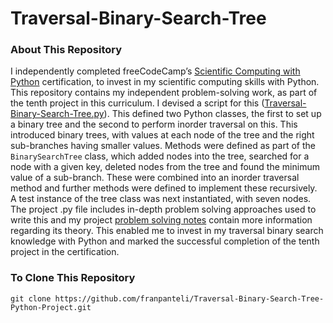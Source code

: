 # Traversal-Binary-Search-Tree
### About This Repository
I independently completed freeCodeCamp’s [Scientific Computing with Python](https://www.freecodecamp.org/learn/scientific-computing-with-python/) certification, to invest in my scientific computing skills with Python. This repository contains my independent problem-solving work, as part of the tenth project in this curriculum. I devised a script for this ([Traversal-Binary-Search-Tree.py](https://github.com/franpanteli/Traversal-Binary-Search-Tree-Python-Project/blob/main/Traversal-Binary-Search-Tree.py)). This defined two Python classes, the first to set up a binary tree and the second to perform inorder traversal on this. This introduced binary trees, with values at each node of the tree and the right sub-branches having smaller values. Methods were defined as part of the `BinarySearchTree` class, which added nodes into the tree, searched for a node with a given key, deleted nodes from the tree and found the minimum value of a sub-branch. These were combined into an inorder traversal method and further methods were defined to implement these recursively. A test instance of the tree class was next instantiated, with seven nodes. The project .py file includes in-depth problem solving approaches used to write this and my project [problem solving notes](https://github.com/franpanteli/Traversal-Binary-Search-Tree-Python-Project/blob/main/Traversal%20Binary%20Search%20Tree%20Problem%20Solving%20Thought%20Process%20Notes.txt) contain more information regarding its theory. This enabled me to invest in my traversal binary search knowledge with Python and marked the successful completion of the tenth project in the certification.

### To Clone This Repository
```
git clone https://github.com/franpanteli/Traversal-Binary-Search-Tree-Python-Project.git
```
